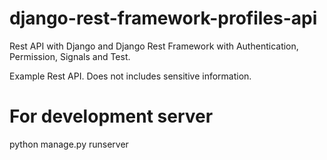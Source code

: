 # django-rest-framework-profiles-api
Rest API with Django and Django Rest Framework with Authentication, Permission, Signals and Test.

Example Rest API. Does not includes sensitive information.

# For development server
python manage.py runserver
